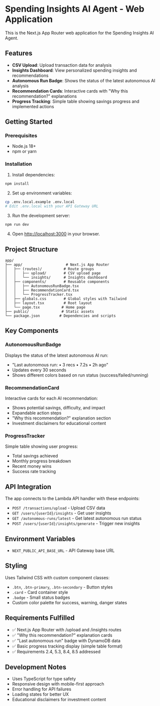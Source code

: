 # Spending Insights AI Agent - Web Application

This is the Next.js App Router web application for the Spending Insights AI Agent.

## Features

- **CSV Upload**: Upload transaction data for analysis
- **Insights Dashboard**: View personalized spending insights and recommendations
- **Autonomous Run Badge**: Shows the status of the latest autonomous AI analysis
- **Recommendation Cards**: Interactive cards with "Why this recommendation?" explanations
- **Progress Tracking**: Simple table showing savings progress and implemented actions

## Getting Started

### Prerequisites

- Node.js 18+ 
- npm or yarn

### Installation

1. Install dependencies:
```bash
npm install
```

2. Set up environment variables:
```bash
cp .env.local.example .env.local
# Edit .env.local with your API Gateway URL
```

3. Run the development server:
```bash
npm run dev
```

4. Open [http://localhost:3000](http://localhost:3000) in your browser.

## Project Structure

```
app/
├── app/                    # Next.js App Router
│   ├── (routes)/          # Route groups
│   │   ├── upload/        # CSV upload page
│   │   └── insights/      # Insights dashboard
│   ├── components/        # Reusable components
│   │   ├── AutonomousRunBadge.tsx
│   │   ├── RecommendationCard.tsx
│   │   └── ProgressTracker.tsx
│   ├── globals.css        # Global styles with Tailwind
│   ├── layout.tsx         # Root layout
│   └── page.tsx          # Home page
├── public/               # Static assets
└── package.json         # Dependencies and scripts
```

## Key Components

### AutonomousRunBadge
Displays the status of the latest autonomous AI run:
- "Last autonomous run: • 3 recs • 7.2s • 2h ago"
- Updates every 30 seconds
- Shows different colors based on run status (success/failed/running)

### RecommendationCard
Interactive cards for each AI recommendation:
- Shows potential savings, difficulty, and impact
- Expandable action steps
- "Why this recommendation?" explanation section
- Investment disclaimers for educational content

### ProgressTracker
Simple table showing user progress:
- Total savings achieved
- Monthly progress breakdown
- Recent money wins
- Success rate tracking

## API Integration

The app connects to the Lambda API handler with these endpoints:

- `POST /transactions/upload` - Upload CSV data
- `GET /users/{userId}/insights` - Get user insights
- `GET /autonomous-runs/latest` - Get latest autonomous run status
- `POST /users/{userId}/insights/generate` - Trigger new insights

## Environment Variables

- `NEXT_PUBLIC_API_BASE_URL` - API Gateway base URL

## Styling

Uses Tailwind CSS with custom component classes:
- `.btn`, `.btn-primary`, `.btn-secondary` - Button styles
- `.card` - Card container style
- `.badge` - Small status badges
- Custom color palette for success, warning, danger states

## Requirements Fulfilled

- ✅ Next.js App Router with /upload and /insights routes
- ✅ "Why this recommendation?" explanation cards
- ✅ "Last autonomous run" badge with DynamoDB data
- ✅ Basic progress tracking display (simple table format)
- ✅ Requirements 2.4, 5.3, 8.4, 8.5 addressed

## Development Notes

- Uses TypeScript for type safety
- Responsive design with mobile-first approach
- Error handling for API failures
- Loading states for better UX
- Educational disclaimers for investment content